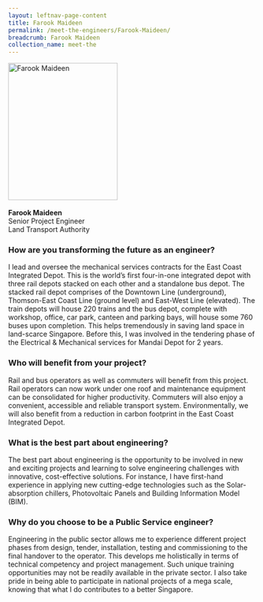 ```yaml
---
layout: leftnav-page-content
title: Farook Maideen
permalink: /meet-the-engineers/Farook-Maideen/
breadcrumb: Farook Maideen
collection_name: meet-the
---
```


<img src="/images/Farook.jpg" alt="Farook Maideen" style="width:222px;height:278px;" align="left">
<br clear="left">
<br>
<strong>Farook Maideen</strong>
<br> Senior Project Engineer
<br> Land Transport Authority

### How are you transforming the future as an engineer?
I lead and oversee the mechanical services contracts for the East Coast Integrated Depot. This is the world’s first four-in-one integrated depot with three rail depots stacked on each other and a standalone bus depot. The stacked rail depot comprises of the Downtown Line (underground), Thomson-East Coast Line (ground level) and East-West Line (elevated). The train depots will house 220 trains and the bus depot, complete with workshop, office, car park, canteen and parking bays, will house some 760 buses upon completion. This helps tremendously in saving land space in land-scarce Singapore. Before this, I was involved in the tendering phase of the Electrical & Mechanical services for Mandai Depot for 2 years.

### Who will benefit from your project?
Rail and bus operators as well as commuters will benefit from this project. Rail operators can now work under one roof and maintenance equipment can be consolidated for higher productivity. Commuters will also enjoy a convenient, accessible and reliable transport system. Environmentally, we will also benefit from a reduction in carbon footprint in the East Coast Integrated Depot.

### What is the best part about engineering?
The best part about engineering is the opportunity to be involved in new and exciting projects and learning to solve engineering challenges with innovative, cost-effective solutions. For instance, I have first-hand experience in applying new cutting-edge technologies such as the Solar-absorption chillers, Photovoltaic Panels and Building Information Model (BIM).

### Why do you choose to be a Public Service engineer?
Engineering in the public sector allows me to experience different project phases from design, tender, installation, testing and commissioning to the final handover to the operator. This develops me holistically in terms of technical competency and project management. Such unique training opportunities may not be readily available in the private sector. I also take pride in being able to participate in national projects of a mega scale, knowing that what I do contributes to a better Singapore.
